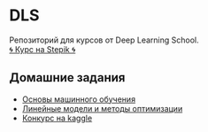 # DLS
Репозиторий для курсов от Deep Learning School.  
[🌀 Курс на Stepik 🌀](https://stepik.org/course/230362/)

## Домашние задания
- [Основы машинного обучения](https://github.com/r-vvch/DLS/tree/main/HW1 "Перейти к расположению")
- [Линейные модели и методы оптимизации](https://github.com/r-vvch/DLS/tree/main/HW2 "Перейти к расположению")
- [Конкурс на kaggle](https://github.com/r-vvch/DLS/tree/main/HW3 "Перейти к расположению")
